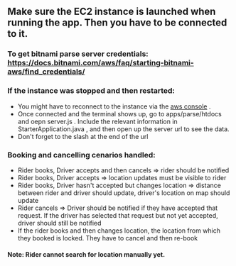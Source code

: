 ## Make sure the EC2 instance is launched when running the app. Then you have to be connected to it. 

### To get bitnami parse server credentials: https://docs.bitnami.com/aws/faq/starting-bitnami-aws/find_credentials/

### If the instance was stopped and then restarted:
 - You might have to reconnect to the instance via the [aws console](https://docs.aws.amazon.com/AWSEC2/latest/UserGuide/putty.html?icmpid=docs_ec2_console) . 
 - Once connected and the terminal shows up, go to apps/parse/htdocs and oepn server.js . Include the relevant information in StarterApplication.java , and then open up the server url to see the data. 
 - Don't forget to the slash at the end of the url 

### Booking and cancelling cenarios handled: 
 - Rider books, Driver accepts and then cancels => rider should be notified
 - Rider books, Driver accepts => location updates must be visible to rider
 - Rider books, Driver hasn't accepted but changes location => distance between rider and driver should update, driver's location on map should update
 - Rider cancels => Driver should be notified if they have accepted that request. If the driver has selected that request but not yet accepted, driver should still be notified
- If the rider books and then changes location, the location from which they booked is locked. They have to cancel and then re-book


#### Note: Rider cannot search for location manually yet.